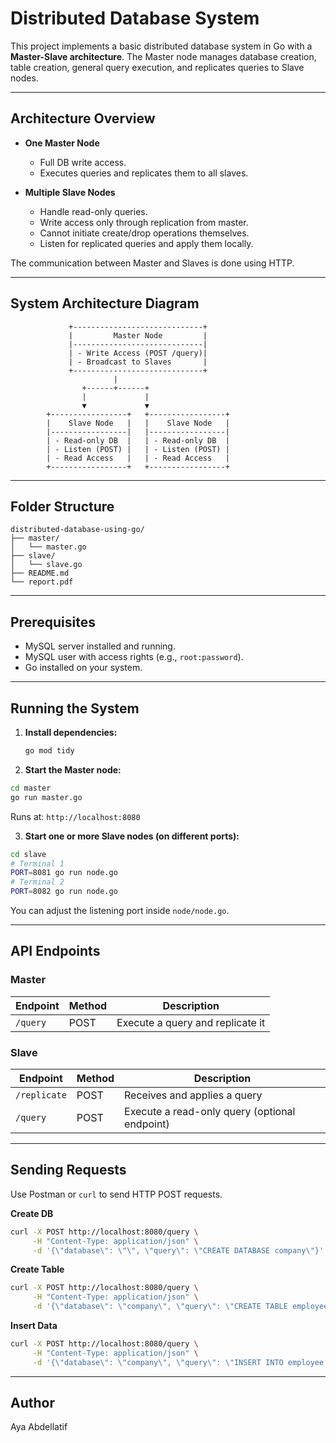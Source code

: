 
# Distributed Database System

This project implements a basic distributed database system in Go with a **Master-Slave architecture**. The Master node manages database creation, table creation, general query execution, and replicates queries to Slave nodes.

---

## Architecture Overview

* **One Master Node**

  * Full DB write access.
  * Executes queries and replicates them to all slaves.

* **Multiple Slave Nodes**

  * Handle read-only queries.
  * Write access only through replication from master.
  * Cannot initiate create/drop operations themselves.
  * Listen for replicated queries and apply them locally.
  
 The communication between Master and Slaves is done using HTTP.

---
## System Architecture Diagram

                 +-----------------------------+
                 |         Master Node         |
                 |-----------------------------|
                 | - Write Access (POST /query)|
                 | - Broadcast to Slaves       |
                 +-----------------------------+
                           |
                    +------+------+
                    |             |
                    ▼             ▼
            +-----------------+   +-----------------+
            |    Slave Node   |   |    Slave Node   |
            |-----------------|   |-----------------|
            | - Read-only DB  |   | - Read-only DB  |
            | - Listen (POST) |   | - Listen (POST) |
            | - Read Access   |   | - Read Access   |
            +-----------------+   +-----------------+

---

## Folder Structure

```
distributed-database-using-go/
├── master/
│   └── master.go
├── slave/
│   └── slave.go
├── README.md
└── report.pdf
```

---

## Prerequisites

* MySQL server installed and running.
* MySQL user with access rights (e.g., `root:password`).
* Go installed on your system.

---

## Running the System
1. **Install dependencies:**
   ```bash
   go mod tidy
   ```
   
2. **Start the Master node:**

```bash
cd master
go run master.go
```

Runs at: `http://localhost:8080`

3. **Start one or more Slave nodes (on different ports):**

```bash
cd slave
# Terminal 1
PORT=8081 go run node.go
# Terminal 2
PORT=8082 go run node.go
```

You can adjust the listening port inside `node/node.go`.

---

## API Endpoints

### Master

| Endpoint        | Method | Description                      |
| --------------- | ------ | -------------------------------- |
| `/query`        | POST   | Execute a query and replicate it |

### Slave

| Endpoint     | Method | Description                                   |
| ------------ | ------ | ----------------------------------------------|
| `/replicate` | POST   | Receives and applies a query                  |
| `/query`     | POST   | Execute a read-only query (optional endpoint) |


---

## Sending Requests

Use Postman or `curl` to send HTTP POST requests.

**Create DB**

```bash
curl -X POST http://localhost:8080/query \
     -H "Content-Type: application/json" \
     -d '{\"database\": \"\", \"query\": \"CREATE DATABASE company\"}'
```

**Create Table**

```bash
curl -X POST http://localhost:8080/query \
     -H "Content-Type: application/json" \
     -d '{\"database\": \"company\", \"query\": \"CREATE TABLE employee (id INT PRIMARY KEY, name VARCHAR(50))\"}'
```

**Insert Data**

```bash
curl -X POST http://localhost:8080/query \
     -H "Content-Type: application/json" \
     -d '{\"database\": \"company\", \"query\": \"INSERT INTO employee (id, name) VALUES (1, \"Aya\")\"}'

```

---

## Author

Aya Abdellatif
